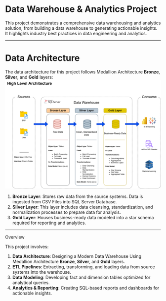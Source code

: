# Data Warehouse & Analytics Project

This project demonstrates a comprehensive data warehousing and analytics solution, from building a data warehouse to generating actionable insights. 
It highlights industry best practices in data engineering and analytics.

---
# Data Architecture
The data architecture for this project follows Medallion Architecture **Bronze**, **Silver**, and **Gold** layers:
![Data Architecture](docs/high-level-data-architecture.png)

1. **Bronze Layer**: Stores raw data from the source systems. Data is ingested from CSV Files into SQL Server Database.
2. **Silver Layer**: This layer includes data cleansing, standardization, and normalization processes to prepare data for analysis.
3. **Gold Layer**: Houses business-ready data modeled into a star schema required for reporting and analytics.

---
Overview

This project involves:

1. **Data Architecture**: Designing a Modern Data Warehouse Using Medallion Architecture **Bronze**, **Silver**, and **Gold** layers.
2. **ETL Pipelines**: Extracting, transforming, and loading data from source systems into the warehouse.
3. **Data Modeling**: Developing fact and dimension tables optimized for analytical queries.
4. **Analytics & Reporting**: Creating SQL-based reports and dashboards for actionable insights.
 
